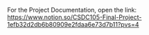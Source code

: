 For the Project Documentation, open the link:
https://www.notion.so/CSDC105-Final-Project-1efb32d2db6b80909e2fdaa6e73d7b11?pvs=4
